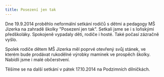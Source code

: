 ```yaml
---
title: Posezení jen tak
---
```


Dne 19.9.2014 proběhlo neformální setkání rodičů s dětmi a pedagogy MŠ Jizerka na zahradě školky "Posezení jen tak". Setkali jsme se i s loňskými předškoláky. Spokojeně vypadaly děti, rodiče i hosté. Také počasí zázračně vyšlo.

Spolek rodiče dětem MŠ Jizerka měl poprvé otevřený svůj stánek, ve kterém bude prodávat rukodělné výrobky maminek ve prospěch školky. Nabídli jsme i malé občerstvení.

Těšíme se na další setkání v pátek 17.10.2014 na Podzimních dílničkách.
